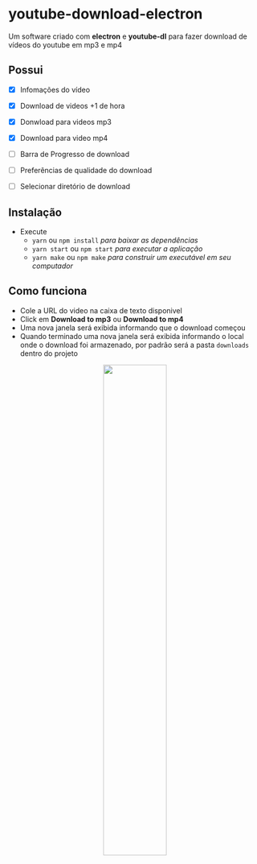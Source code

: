 # youtube-download-electron

Um software criado com __electron__ e __youtube-dl__ para fazer download de vídeos do youtube em mp3 e mp4

## Possui

 - [X] Infomações do vídeo
 - [X] Download de videos +1 de hora
 - [X] Donwload para videos mp3
 - [X] Download para video mp4
 - [ ] Barra de Progresso de download
 - [ ] Preferências de qualidade do download
 - [ ] Selecionar diretório de download
  

## Instalação
  - Execute
      - ``yarn`` ou ``npm install`` _para baixar as dependências_
      - ``yarn start`` ou ``npm start`` _para executar a aplicação_
      - ``yarn make`` ou ``npm make`` _para construir um executável em seu computador_
      
## Como funciona

 - Cole a URL do video na caixa de texto disponivel
 - Click em __Download to mp3__ ou __Download to mp4__
 - Uma nova janela será exibida informando que o download começou
 - Quando terminado uma nova janela será exibida informando o local onde o download foi armazenado, por padrão será a pasta ``downloads`` dentro do projeto

<p align="center">
  <img src="./assets/gif/app.gif" width="50%" />
</p>
